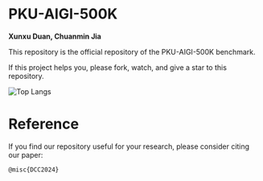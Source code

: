 # PKU-AIGI-500K
**Xunxu Duan, Chuanmin Jia**

This repository is the official repository of the PKU-AIGI-500K benchmark.

If this project helps you, please fork, watch, and give a star to this repository.

![Top Langs](https://github-readme-stats.vercel.app/api/top-langs/?username=duanxunxu&layout=compact&theme=tokyonight)


# Reference
If you find our repository useful for your research, please consider citing our paper:

```
@misc{DCC2024}
```
